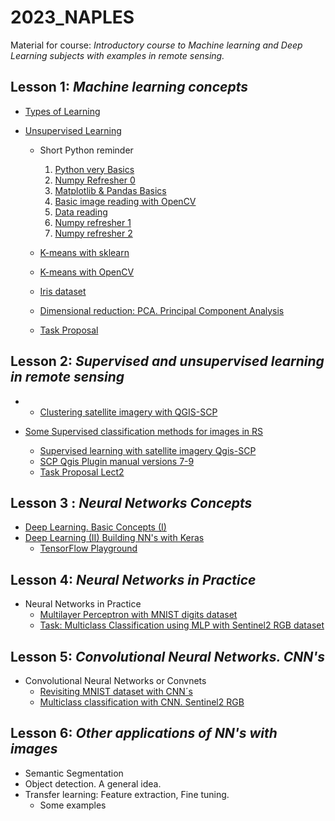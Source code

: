 # 2023_NAPLES
Material for course: _Introductory course to Machine learning and Deep Learning subjects with examples in remote sensing._

## Lesson 1: _Machine learning concepts_
  + [Types of Learning](https://github.com/sgcortes/2023_NAPLES/blob/c6b5a26f80a1b2ff8a7277e57f563e1f288360c3/Lect_1_1_ML%26DL_Intro.pdf)
  + [Unsupervised Learning](https://github.com/sgcortes/2023_NAPLES/blob/94eed510a49b8149ccbaecca260563e737f6aab8/Lesson1__2_ML_unsupervisedLEarningV3.pdf)

    * Short Python reminder
      1. [Python very Basics](https://github.com/sgcortes/2023_NAPLES/blob/892939d770f5865e56bc2a7a8b1ddc10341fceb9/Lect1_0_Python_Basics_Variables_Lists_Loops_Functions.ipynb)
      2. [Numpy Refresher 0](https://github.com/sgcortes/2023_NAPLES/blob/def789f6d0ac22d0323706dc7e3576b4d3ca60d4/nLect1_0b_Python_NumPy_Reminder_short.ipynb)
      3. [Matplotlib & Pandas Basics](https://github.com/sgcortes/2023_NAPLES/blob/30ec4bc0435427b3c0153879f2269eb9949a64a5/Lect1_6__Matplotlib_PandasBasic.ipynb)
      4. [Basic image reading with OpenCV](https://github.com/sgcortes/2023_NAPLES/blob/a1f6aa0af47c7d2605e4649404ab8a58aeb34a62/Lect1_ImagesOpenCV.ipynb)
      5. [Data reading](https://github.com/sgcortes/2023_NAPLES/blob/2783f60da971fee34198ae73966c358175e6816d/01_Data_Processing.ipynb)
      6. [Numpy refresher 1](https://github.com/sgcortes/2023_NAPLES/blob/892d5464c3d1886799b0f8f57677edaa66ef652c/01_Numpy_Refresher_Part_1.ipynb)
      7. [Numpy refresher 2](https://github.com/sgcortes/2023_NAPLES/blob/5bf380a9e0bc25b28c42d1e8d915fda595351697/02_Numpy_Refresher_Part_2.ipynb)
      
    * [K-means with sklearn](https://github.com/sgcortes/2023_NAPLES/blob/0e640e032071648da8952586aab398b6ebcd29d2/Lect1_1_ML%26DL_K_MEANS_sklearn.ipynb)
    * [K-means with OpenCV](https://github.com/sgcortes/2023_NAPLES/blob/693b12d554bbc57ac564f5da5a15985d06e2ade2/Lect1_2_ML%26DL_K_MEANS_opecv.ipynb)
    * [Iris dataset](https://github.com/sgcortes/2023_NAPLES/blob/88646ca9bd7ce30a758f323091367de0dc28c592/iris.csv)
    * [Dimensional reduction: PCA. Principal Component Analysis](https://github.com/sgcortes/2023_NAPLES/blob/a3f6cb21feb92a90b44b43ed10b8e59f569702fb/Lect1__4_PCAreduccionINFOcocacola.ipynb)
    * [Task Proposal](https://github.com/sgcortes/2023_NAPLES/blob/3618b702be75c409ecb2daea264f3b21e8fd694a/Lect1_TASKS.ipynb)

## Lesson 2: _Supervised and unsupervised learning in remote sensing_
+ * [Clustering satellite imagery with QGIS-SCP](https://github.com/sgcortes/2023_NAPLES/blob/860b52830c7f5f24bde649c825af583c89c98751/ClusteringWithQGIS-SCP%20desdesemiautomaticclassificationmanual-7-9.pdf)
+ [Some Supervised classification methods for images in RS](https://github.com/sgcortes/2023_NAPLES/blob/8f5f7501450b02568da51eeebc56df370e5dc2b4/Lesson2_Machine%20Learning_SupervisedLearningV4.pdf)

  + [Supervised learning with satellite imagery Qgis-SCP](https://github.com/sgcortes/2023_NAPLES/blob/84a5aa4c40503fd8d5945a546a54db6a6ebba0fd/Lect2_1_Supervised_ClasificacionSCP_QGISv4.pdf)
   * [SCP Qgis Plugin manual versions 7-9](https://github.com/sgcortes/2023_NAPLES/blob/e48ee73040a21fc5f1096dbe0d8ac588483c3fcd/semiautomaticclassificationmanual-7-9.pdf)
   * [Task Proposal Lect2](https://github.com/sgcortes/2023_NAPLES/blob/ed4c146206ff339878c423ebbac16185f4e12c76/Lect2_TASKS.ipynb)
 
## Lesson 3 : _Neural Networks Concepts_
 + [Deep Learning. Basic Concepts (I)](https://github.com/sgcortes/2023_NAPLES/blob/bca45f16894f7a6ffcef308b709c8da8bab7eef3/Lect3_1_Deep%20LearningV3.pdf)
 + [Deep Learning (II) Building NN's with Keras](https://github.com/sgcortes/2023_NAPLES/blob/d3a3ddedbf282dfe95f62d2d9a96c2e62c91a0f9/Lect3_2_Deep%20LearningV4.pdf)
    * [TensorFlow Playground](https://playground.tensorflow.org/)
    
## Lesson 4: _Neural Networks in Practice_
+ Neural Networks in Practice
    * [Multilayer Perceptron with MNIST digits dataset](https://github.com/sgcortes/2023_NAPLES/blob/cb54e99037b0cf9d6fffd9bf2de1516dca036391/Lect3_DeepL_MNIST_MLP.ipynb)
    * [Task: Multiclass Classification using MLP with Sentinel2 RGB dataset](https://github.com/sgcortes/2023_NAPLES/blob/691175782eb321301dcfdd91ed73bac38e849293/FILL_IN_Lect3_MLP_SENTINEL2_LAND_CLASSIFICATION.ipynb)

## Lesson 5: _Convolutional Neural Networks. CNN's_
+ Convolutional Neural Networks or Convnets
    * [Revisiting MNIST dataset with CNN´s]()
    * [Multiclass classification with CNN. Sentinel2 RGB]()

## Lesson 6: _Other applications of NN's with images_
+ Semantic Segmentation
+ Object detection. A general idea.
+ Transfer learning: Feature extraction, Fine tuning.
    * Some examples

    

  



  
